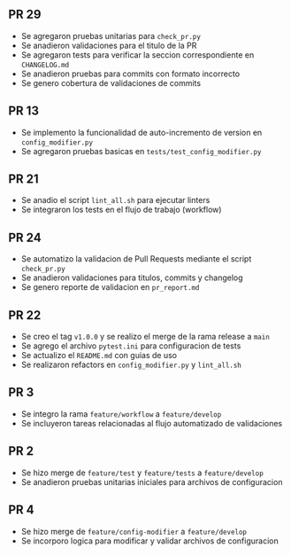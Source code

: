 ## PR 29
- Se agregaron pruebas unitarias para `check_pr.py`
- Se anadieron validaciones para el titulo de la PR
- Se agregaron tests para verificar la seccion correspondiente en `CHANGELOG.md`
- Se anadieron pruebas para commits con formato incorrecto
- Se genero cobertura de validaciones de commits

## PR 13
- Se implemento la funcionalidad de auto-incremento de version en `config_modifier.py`
- Se agregaron pruebas basicas en `tests/test_config_modifier.py`

## PR 21
- Se anadio el script `lint_all.sh` para ejecutar linters
- Se integraron los tests en el flujo de trabajo (workflow)

## PR 24
- Se automatizo la validacion de Pull Requests mediante el script `check_pr.py`
- Se anadieron validaciones para titulos, commits y changelog
- Se genero reporte de validacion en `pr_report.md`

## PR 22
- Se creo el tag `v1.0.0` y se realizo el merge de la rama release a `main`
- Se agrego el archivo `pytest.ini` para configuracion de tests
- Se actualizo el `README.md` con guias de uso
- Se realizaron refactors en `config_modifier.py` y `lint_all.sh`

## PR 3
- Se integro la rama `feature/workflow` a `feature/develop`
- Se incluyeron tareas relacionadas al flujo automatizado de validaciones

## PR 2
- Se hizo merge de `feature/test` y `feature/tests` a `feature/develop`
- Se anadieron pruebas unitarias iniciales para archivos de configuracion

## PR 4
- Se hizo merge de `feature/config-modifier` a `feature/develop`
- Se incorporo logica para modificar y validar archivos de configuracion
